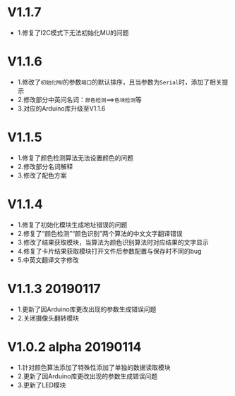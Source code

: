 V1.1.7
======
* 1.修复了I2C模式下无法初始化MU的问题

V1.1.6
======
* 1.修改了`初始化MU`的参数`端口`的默认排序，且当参数为`Serial`时，添加了相关提示
* 2.修改部分中英问名词：`颜色检测`==>`色块检测`等
* 3.对应的Arduino库升级至V1.1.6

V1.1.5
======
* 1.修复了颜色检测算法无法设置颜色的问题
* 2.修改部分名词解释
* 3.修改了配色方案

V1.1.4
======
* 1.修复了初始化模块生成地址错误的问题
* 2.修复了“颜色检测”“颜色识别”两个算法的中文文字翻译错误
* 3.修改了结果获取模块，当算法为颜色识别算法时对应结果的文字显示
* 4.修复了卡片结果获取模块打开文件后参数配置与保存时不同的bug
* 5.中英文翻译文字修改

V1.1.3 20190117
===============
* 1.更新了因Arduino库更改出现的参数生成错误问题
* 2.关闭摄像头翻转模块

V1.0.2 alpha 20190114
=====================
* 1.针对颜色算法添加了特殊性添加了单独的数据读取模块
* 2.更新了因Arduino库更改出现的参数生成错误问题
* 3.更新了LED模块
